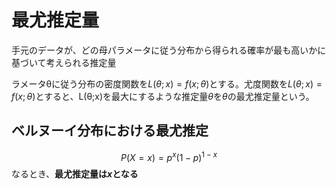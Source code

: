 # 最尤推定量

手元のデータが、どの母パラメータに従う分布から得られる確率が最も高いかに基づいて考えられる推定量

ラメータθに従う分布の密度関数を$L(\theta;x)=f(x;\theta)$とする。尤度関数を$L(\theta;x)=f(x;\theta)$とすると、L(θ;x)を最大にするような推定量$\theta$を$\theta$の最尤推定量という。

## ベルヌーイ分布における最尤推定

$$
P(X =x) = p^x(1-p)^{1-x}
$$
なるとき、**最尤推定量は$x$となる**